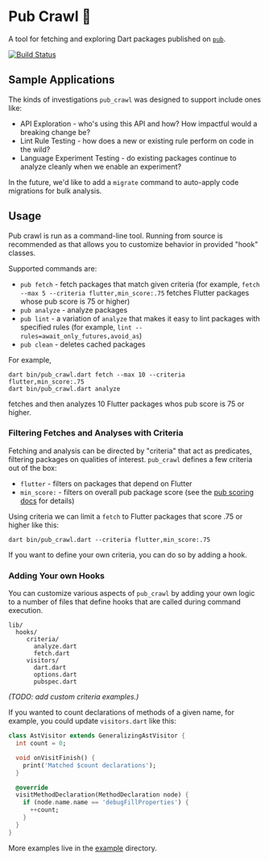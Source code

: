 # Pub Crawl 🍻

A tool for fetching and exploring Dart packages published on [`pub`](https://pub.dartlang.org/).

[![Build Status](https://travis-ci.org/pq/pub_crawl.svg)](https://travis-ci.org/pq/pub_crawl)

## Sample Applications

The kinds of investigations `pub_crawl` was designed to support include ones like:

* API Exploration - who's using this API and how?  How impactful would a breaking change be?
* Lint Rule Testing - how does a new or existing rule perform on code in the wild?
* Language Experiment Testing - do existing packages continue to analyze cleanly when we enable an experiment?

In the future, we'd like to add a `migrate` command to auto-apply code migrations for bulk analysis.

## Usage

Pub crawl is run as a command-line tool.  Running from source is recommended as that allows you to
customize behavior in provided "hook" classes.

Supported commands are:

* `pub fetch` - fetch packages that match given criteria (for example, `fetch --max 5 --criteria flutter,min_score:.75`
   fetches Flutter packages whose pub score is 75 or higher)
* `pub analyze` - analyze packages
* `pub lint` - a variation of `analyze` that makes it easy to lint packages with specified rules
   (for example, `lint --rules=await_only_futures,avoid_as`)
* `pub clean` - deletes cached packages

For example,

```
dart bin/pub_crawl.dart fetch --max 10 --criteria flutter,min_score:.75
dart bin/pub_crawl.dart analyze
```

fetches and then analyzes 10 Flutter packages whos pub score is 75 or higher.

### Filtering Fetches and Analyses with Criteria

Fetching and analysis can be directed by "criteria" that act as predicates, filtering
packages on qualities of interest.  `pub_crawl` defines a few criteria out of the box:

* `flutter` - filters on packages that depend on Flutter
* `min_score:` - filters on overall pub package score (see the [pub scoring docs] for details)

Using criteria we can limit a `fetch` to Flutter packages that score .75 or higher like this:

    dart bin/pub_crawl.dart --criteria flutter,min_score:.75

If you want to define your own criteria, you can do so by adding a hook.

### Adding Your own Hooks

You can customize various aspects of `pub_crawl` by adding your own logic to a number of
files that define hooks that are called during command execution.

```
lib/   
  hooks/
     criteria/
       analyze.dart
       fetch.dart
     visitors/
       dart.dart
       options.dart
       pubspec.dart
```

_(TODO: add custom criteria examples.)_

If you wanted to count declarations of methods of a given name, for example, you could
update `visitors.dart` like this:

```dart
class AstVisitor extends GeneralizingAstVisitor {
  int count = 0;

  void onVisitFinish() {
    print('Matched $count declarations');
  }

  @override
  visitMethodDeclaration(MethodDeclaration node) {
    if (node.name.name == 'debugFillProperties') {
      ++count;
    }
  }
}
```

More examples live in the [example](example) directory. 


[pub scoring docs]: https://pub.dartlang.org/help#scoring
